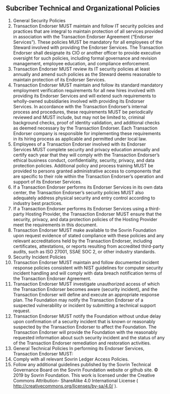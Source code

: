 ## Subcriber Technical and Organizational Policies 
1. General Security Policies
1. Transaction Endorser MUST maintain and follow IT security policies and practices that
are integral to maintain protection of all services provided in association with the
Transaction Endorser Agreement (“Endorser Services”). These policies MUST be
mandatory for all employees of the Steward involved with providing the Endorser
Services. The Transaction Endorser shall designate its CIO or another officer to provide
executive oversight for such policies, including formal governance and revision
management, employee education, and compliance enforcement.
2. Transaction Endorser MUST review its IT security policies at least annually and amend
such policies as the Steward deems reasonable to maintain protection of its Endorser
Services.
3. Transaction Endorser MUST maintain and follow its standard mandatory employment
verification requirements for all new hires involved with providing its Endorser Services
and will extend such requirements to wholly-owned subsidiaries involved with providing
its Endorser Services. In accordance with the Transaction Endorser’s internal process
and procedures, these requirements MUST be periodically reviewed and MUST include,
but may not be limited to, criminal background checks, proof of identity validation, and
additional checks as deemed necessary by the Transaction Endorser. Each Transaction
Endorser company is responsible for implementing these requirements in its hiring
process as applicable and permitted under local law.
4. Employees of a Transaction Endorser involved with its Endorser Services MUST
complete security and privacy education annually and certify each year that they will
comply with the Transaction Endorser’s ethical business conduct, confidentiality,
security, privacy, and data protection policies. Additional policy and process training
MUST be provided to persons granted administrative access to components that are
specific to their role within the Transaction Endorser’s operation and support of its
Endorser Services.
5. If a Transaction Endorser performs its Endorser Services in its own data center, the
Transaction Endorser’s security policies MUST also adequately address physical
security and entry control according to industry best practices.
6. If a Transaction Endorser performs its Endorser Services using a third-party Hosting
Provider, the Transaction Endorser MUST ensure that the security, privacy, and data
protection policies of the Hosting Provider meet the requirements in this document.
7. Transaction Endorser MUST make available to the Sovrin Foundation upon request
evidence of stated compliance with these policies and any relevant accreditations held
by the Transaction Endorser, including certificates, attestations, or reports resulting from
accredited third-party audits, such as ISO 27001, SSAE SOC 2, or other industry
standards.
2. Security Incident Policies
1. Transaction Endorser MUST maintain and follow documented incident response policies
consistent with NIST guidelines for computer security incident handling and will comply
with data breach notification terms of the Transaction Endorser Agreement.
2. Transaction Endorser MUST investigate unauthorized access of which the Transaction
Endorser becomes aware (security incident), and the Transaction Endorser will define
and execute an appropriate response plan. The Foundation may notify the Transaction
Endorser of a suspected vulnerability or incident by submitting a technical support
request.
3. Transaction Endorser MUST notify the Foundation without undue delay upon
confirmation of a security incident that is known or reasonably suspected by the
Transaction Endorser to affect the Foundation. The Transaction Endorser will provide
the Foundation with the reasonably requested information about such security incident
and the status of any of the Transaction Endorser remediation and restoration activities.
3. General Technical Policies
In performing its Endorser Services, Transaction Endorser MUST:
1. Comply with all relevant Sovrin Ledger Access Policies.
2. Follow any additional guidelines published by the Sovrin Technical Governance Board
on the Sovrin Foundation website or github site.
© 2019 by Sovrin Foundation. This work is licensed under the Creative Commons Attribution-
ShareAlike 4.0 International License ( http://creativecommons.org/licenses/by-sa/4.0/ ).
